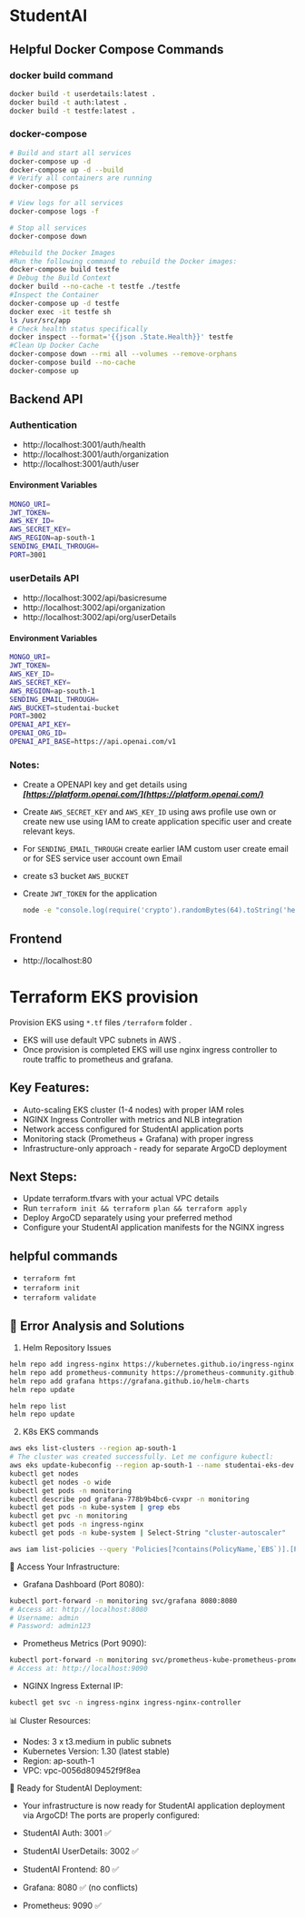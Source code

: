 # StudentAI

## Helpful Docker Compose Commands
### docker build command
```sh
docker build -t userdetails:latest .
docker build -t auth:latest .
docker build -t testfe:latest .
```
### docker-compose 
```sh
# Build and start all services
docker-compose up -d
docker-compose up -d --build
# Verify all containers are running
docker-compose ps

# View logs for all services
docker-compose logs -f

# Stop all services
docker-compose down

#Rebuild the Docker Images
#Run the following command to rebuild the Docker images:
docker-compose build testfe
# Debug the Build Context
docker build --no-cache -t testfe ./testfe
#Inspect the Container
docker-compose up -d testfe
docker exec -it testfe sh
ls /usr/src/app
# Check health status specifically
docker inspect --format='{{json .State.Health}}' testfe
#Clean Up Docker Cache
docker-compose down --rmi all --volumes --remove-orphans 
docker-compose build --no-cache
docker-compose up
```


## Backend API

### Authentication

- http://localhost:3001/auth/health
- http://localhost:3001/auth/organization
- http://localhost:3001/auth/user

#### Environment Variables

```sh
MONGO_URI=
JWT_TOKEN=
AWS_KEY_ID=
AWS_SECRET_KEY=
AWS_REGION=ap-south-1
SENDING_EMAIL_THROUGH=
PORT=3001
```

### userDetails API 

- http://localhost:3002/api/basicresume
- http://localhost:3002/api/organization
- http://localhost:3002/api/org/userDetails

#### Environment Variables

```sh
MONGO_URI=
JWT_TOKEN=
AWS_KEY_ID=
AWS_SECRET_KEY=
AWS_REGION=ap-south-1
SENDING_EMAIL_THROUGH=
AWS_BUCKET=studentai-bucket
PORT=3002
OPENAI_API_KEY=
OPENAI_ORG_ID=
OPENAI_API_BASE=https://api.openai.com/v1
```

### Notes: 
- Create a  OPENAPI key and get details using ***[https://platform.openai.com/](https://platform.openai.com/)***
- Create `AWS_SECRET_KEY` and `AWS_KEY_ID` using aws profile use own or create new use using IAM to create application specific user and create relevant keys. 
- For `SENDING_EMAIL_THROUGH` create earlier IAM custom user create email or for SES service user account own Email
- create s3 bucket `AWS_BUCKET`
- Create `JWT_TOKEN` for the application 
   
   ```bash
   node -e "console.log(require('crypto').randomBytes(64).toString('hex'))"
   ```

## Frontend 

- http://localhost:80


# Terraform EKS provision 

Provision EKS using  `*.tf` files `/terraform` folder . 
- EKS will use default VPC subnets in AWS . 
- Once provision is completed EKS will use nginx ingress controller to route traffic to prometheus and grafana. 

## Key Features:
- Auto-scaling EKS cluster (1-4 nodes) with proper IAM roles
- NGINX Ingress Controller with metrics and NLB integration
- Network access configured for StudentAI application ports
- Monitoring stack (Prometheus + Grafana) with proper ingress
- Infrastructure-only approach - ready for separate ArgoCD deployment

## Next Steps:
- Update terraform.tfvars with your actual VPC details
- Run `terraform init && terraform plan && terraform apply`
- Deploy ArgoCD separately using your preferred method
- Configure your StudentAI application manifests for the NGINX ingress

## helpful commands 
- `terraform fmt`
- `terraform init`
- `terraform validate`

## 🔧 Error Analysis and Solutions

1. Helm Repository Issues

```bash
helm repo add ingress-nginx https://kubernetes.github.io/ingress-nginx
helm repo add prometheus-community https://prometheus-community.github.io/helm-charts
helm repo add grafana https://grafana.github.io/helm-charts
helm repo update

helm repo list
helm repo update
```
2. K8s EKS commands 

```bash
aws eks list-clusters --region ap-south-1 
# The cluster was created successfully. Let me configure kubectl:
aws eks update-kubeconfig --region ap-south-1 --name studentai-eks-dev
kubectl get nodes
kubectl get nodes -o wide
kubectl get pods -n monitoring
kubectl describe pod grafana-778b9b4bc6-cvxpr -n monitoring
kubectl get pods -n kube-system | grep ebs
kubectl get pvc -n monitoring
kubectl get pods -n ingress-nginx
kubectl get pods -n kube-system | Select-String "cluster-autoscaler"
```
```sh
aws iam list-policies --query 'Policies[?contains(PolicyName,`EBS`)].[PolicyName,Arn]' --output table
```
🚀 Access Your Infrastructure:
- Grafana Dashboard (Port 8080):
```sh
kubectl port-forward -n monitoring svc/grafana 8080:8080
# Access at: http://localhost:8080
# Username: admin
# Password: admin123
```
- Prometheus Metrics (Port 9090):

```bash
kubectl port-forward -n monitoring svc/prometheus-kube-prometheus-prometheus 9090:9090
# Access at: http://localhost:9090
```
- NGINX Ingress External IP:
```bash
kubectl get svc -n ingress-nginx ingress-nginx-controller
```

📊 Cluster Resources:
- Nodes: 3 x t3.medium in public subnets
- Kubernetes Version: 1.30 (latest stable)
- Region: ap-south-1
- VPC: vpc-0056d809452f9f8ea

🎯 Ready for StudentAI Deployment:
- Your infrastructure is now ready for StudentAI application deployment via ArgoCD! The ports are properly configured:

- StudentAI Auth: 3001 ✅
- StudentAI UserDetails: 3002 ✅
- StudentAI Frontend: 80 ✅
- Grafana: 8080 ✅ (no conflicts)
- Prometheus: 9090 ✅